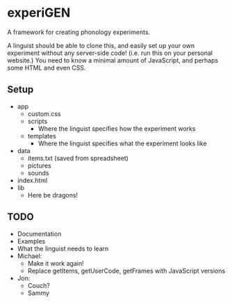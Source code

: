 # experiGEN

A framework for creating phonology experiments.

A linguist should be able to clone this, and easily set up your own experiment without any server-side code! (i.e. run this on your personal website.) You need to know a minimal amount of JavaScript, and perhaps some HTML and even CSS.

## Setup

* app
  - custom.css
  - scripts
    - Where the linguist specifies how the experiment works 
  - templates
    - Where the linguist specifies what the experiment looks like
* data
  - items.txt (saved from spreadsheet)
  - pictures
  - sounds
* index.html
* lib
  - Here be dragons!

## TODO

* Documentation
* Examples
* What the linguist needs to learn
* Michael:
  - Make it work again!
  - Replace getItems, getUserCode, getFrames with JavaScript versions
* Jon:
  - Couch?
  - Sammy